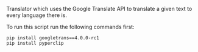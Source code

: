 Translator which uses the Google Translate API to translate a given text to every language there is.

To run this script run the following commands first:

    pip install googletrans==4.0.0-rc1
    pip install pyperclip
